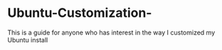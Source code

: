 # Ubuntu-Customization-
This is a guide for anyone who has interest in the way I customized my Ubuntu install 
